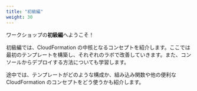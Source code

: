 ```yaml
---
title: "初級編"
weight: 30
---
```


ワークショップの**初級編**へようこそ！

初級編では、CloudFormation の中核となるコンセプトを紹介します。ここでは最初のテンプレートを構築し、それぞれのラボで改善していきます。また、コンソールからデプロイする方法についても学習します。

途中では、テンプレートがどのような構成か、組み込み関数や他の便利な CloudFormation のコンセプトをどう使うかも紹介します。

